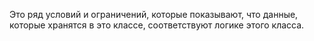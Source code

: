 
Это ряд условий и ограничений, которые показывают, что данные, которые хранятся в это классе, соответствуют логике этого класса.
